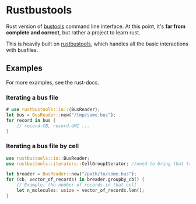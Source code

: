 # Rustbustools

Rust version of [bustools](https://github.com/BUStools/bustools) command line interface.
At this point, it's **far from complete and correct**, but rather a project to learn rust.

This is heavily built on [rustbustools](https://github.com/redst4r/rustbustools), which handles all the basic interactions with busfiles.
## Examples
For more examples, see the rust-docs.

### Iterating a bus file
```rust
# use rustbustools::io::{BusReader};
let bus = BusReader::new("/tmp/some.bus");
for record in bus {
    // record.CB, record.UMI ...
}
```

### Iterating a bus file by cell
```rust
use rustbustools::io::BusReader;
use rustbustools::iterators::CellGroupIterator; //need to bring that trait into scope

let breader = BusReader::new("/path/to/some.bus");
for (cb, vector_of_records) in breader.groupby_cb() {
    // Example: the number of records in that cell
    let n_molecules: usize = vector_of_records.len();
}
```